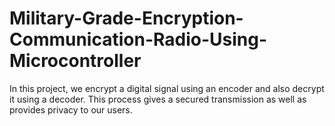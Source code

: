 # Military-Grade-Encryption-Communication-Radio-Using-Microcontroller
In this project, we encrypt a digital signal using an encoder and also decrypt it using a
decoder. This process gives a secured transmission as well as provides privacy to our
users.

